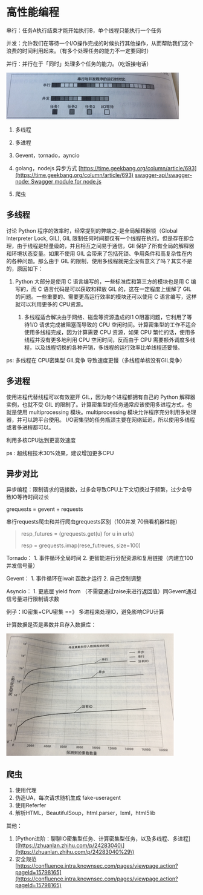 # 高性能编程

串行：任务A执行结束才能开始执行B，单个线程只能执行一个任务

并发：允许我们在等待一个I/O操作完成的时候执行其他操作，从而帮助我们这个浪费的时间利用起来。（有多个处理任务的能力不一定要同时）

并行：并行在于「同时」处理多个任务的能力。（吃饭接电话）

![](/assets/串行和并行对比.png)

1. 多线程

2. 多进程

3. Gevent，tornado，ayncio

4. golang，nodejs 异步方式 [https://time.geekbang.org/column/article/693](https://time.geekbang.org/column/article/693) 
[swagger-api/swagger-node: Swagger module for node.js](https://github.com/swagger-api/swagger-node)
5. 爬虫

## 多线程

讨论 Python 程序的效率时，经常提到的弊端之-是全局解释器锁（Global Interpreter Lock, GIL\), GIL 限制任何时间都仅有一个线程在执行。但是存在即合理，由于线程是轻量级的，并且相互之间易于通信，GIl 保护了所有全局的解释器和环境状态变量。如果不使用 GIL 会带来了包括死锁、争用条件和高复杂性在内的各种问题。那么由于 GIL 的限制，使用多线程就完全没有意义了吗？其实不是的，原因如下：

1. Python 大部分是使用 C 语言编写的，一些标准库和第三方的模块也是用 C 编写的，而 C 语言代码是可以获取和释放 GIL 的，这在一定程度上缓解了 GIL 的问题。一些重要的、需要更高运行效率的模块还可以使用 C 语言编写，这样就可以利用更多的 CPU资源。

   1. 多线程适合解决由于网络、磁盘等资源造成的I1 O阻塞问题，它利用了等待1/O 请求完成被阻塞而导致的 CPU 空闲时间。计算密集型的工作不适合使用多线程完成，因为计算需要 CPU 资源，如果 CPU 繁忙的话，使用多线程并没有更多地利用 CPU 空闲时间，反而由于 CPU 需要额外调度多线程，以及线程切换的各种开销，多线程的运行效率比单线程还要慢。

ps: 多线程在 CPU密集型 GIL竞争 导致速度更慢（多线程单核没有GIL竞争）

## 多进程

使用进程代替线程可以有效避开 GIL，因为每个进程都拥有自己的 Python 解释器实例，也就不受 GIL 的限制了。计算密集型的任务通常应该使用多进程方式，也就是使用 multiprocessing 模块。multiprocessing 模块允许程序充分利用多处理器，并可以跨平台使用。 I/O密集型的任务瓶颈主要在网络延迟，所以使用多线程或者多进程都可以。

利用多核CPU达到更高效速度

ps : 超线程技术30%效果，建议增加更多CPU

## 异步对比

异步编程：限制请求的链接数，过多会导致CPU上下文切换过于频繁，过少会导致IO等待时间过长

grequests = gevent + requests

串行requests爬虫和并行爬虫grequests区别（100并发 70倍看机器性能）

> resp\_futures = \(grequests.get\(u\) for u in urls\)
>
> resp = grequests.imap\(rese\_futreues, size=100\)

Tornado： 1.  事件循环全局时间 2. 更智能进行分配资源和复用链接（内建立100并发信号量）

Gevent：   1. 事件循环在iwait 函数才运行 2. 自己控制调整

Asyncio： 1. 更底层 yield from （不需要通过raise来进行返回值）同Gevent通过信号量进行限制请求数

例子：IO密集+CPU密集 ==》 多进程来处理IO，避免影响CPU计算

计算数据是否是素数并且存入数据库：

![](/assets/io_nonio.png)

## 爬虫

1. 使用代理
2. 伪造UA，每次请求随机生成 fake-useragent
3. 使用Referfer
4. 解析HTML，BeautifulSoup，html.parser，lxml，html5lib

其他：

1. \[Python进阶：聊聊IO密集型任务、计算密集型任务，以及多线程、多进程\]\([https://zhuanlan.zhihu.com/p/24283040\](https://zhuanlan.zhihu.com/p/24283040%29\)
2. 安全规范 [https://confluence.intra.knownsec.com/pages/viewpage.action?pageId=15798165](https://confluence.intra.knownsec.com/pages/viewpage.action?pageId=15798165)



